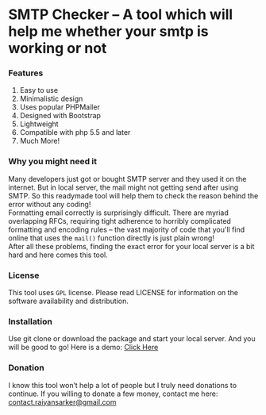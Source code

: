 # __SMTP Checker – A tool which will help me whether your smtp is working or not__  
### Features  
1. Easy to use
2. Minimalistic design
3. Uses popular PHPMailer
4. Designed with Bootstrap
5. Lightweight
6. Compatible with php 5.5 and later
7. Much More!  
### Why you might need it  
Many developers just got or bought SMTP server and they used it on the internet. But in local server, the mail might not getting send after using SMTP. So this readymade tool will help them to check the reason behind the error without any coding!  
Formatting email correctly is surprisingly difficult. There are myriad overlapping RFCs, requiring tight adherence to horribly complicated formatting and encoding rules – the vast majority of code that you'll find online that uses the `mail()` function directly is just plain wrong!  
After all these problems, finding the exact error for your local server is a bit hard and here comes this tool.
### License  
This tool uses `GPL` license. Please read LICENSE for information on the software availability and distribution.
### Installation  
Use git clone or download the package and start your local server. And you will be good to go! Here is a demo: [Click Here](https://app.raiyansarker.com/?dir=smtp)
### Donation  
I know this tool won’t help a lot of people but I truly need donations to continue. If you willing to donate a few money, contact me here: contact.raiyansarker@gmail.com
